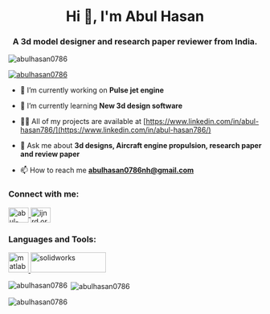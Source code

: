 <h1 align="center">Hi 👋, I'm Abul Hasan</h1>
<h3 align="center">A 3d model designer and research paper reviewer from India.</h3>

<p align="left"> <img src="https://komarev.com/ghpvc/?username=abulhasan0786&label=Profile%20views&color=0e75b6&style=flat" alt="abulhasan0786" /> </p>

<p align="left"> <a href="https://github.com/ryo-ma/github-profile-trophy"><img src="https://github-profile-trophy.vercel.app/?username=abulhasan0786" alt="abulhasan0786" /></a> </p>

- 🔭 I’m currently working on **Pulse jet engine**

- 🌱 I’m currently learning **New 3d design software**

- 👨‍💻 All of my projects are available at [https://www.linkedin.com/in/abul-hasan786/](https://www.linkedin.com/in/abul-hasan786/)

- 💬 Ask me about **3d designs, Aircraft engine propulsion, research paper and review paper**

- 📫 How to reach me **abulhasan0786nh@gmail.com**

<h3 align="left">Connect with me:</h3>
<p align="left">
<a href="https://linkedin.com/in/abul-hasan786" target="blank">
  <img align="center" src="https://raw.githubusercontent.com/rahuldkjain/github-profile-readme-generator/master/src/images/icons/Social/linked-in-alt.svg" alt="abul-hasan786" height="30" width="40" />
</a>
  <a href="https://linkedin.com/in/abul-hasan786" target="blank">
  <img align="center" src="https://github.com/AbulHasan0786/AbulHasan0786/assets/145222100/e592bec9-a7e0-4e13-8f0e-684d49ddc705" alt="ijnrd.org" height="30" width="40" />
</a>
</p>

<h3 align="left">Languages and Tools:</h3>
<p align="left">
<a href="https://www.mathworks.com/" target="_blank" rel="noreferrer">
<img src="https://upload.wikimedia.org/wikipedia/commons/2/21/Matlab_Logo.png" alt="matlab" width="40" height="40"/>
</a>
<a href="https://www.solidworks.com/" target="_blank" rel="noreferrer">
<img src="https://github.com/AbulHasan0786/AbulHasan0786/assets/145222100/5fc4014e-8440-4806-93b5-c56dfc894384" alt="solidworks" width="150" height="40"/>
</a>
</p>

<p><img align="left" src="https://github-readme-stats.vercel.app/api/top-langs?username=abulhasan0786&show_icons=true&locale=en&layout=compact" alt="abulhasan0786" /></p>

<p>&nbsp;<img align="center" src="https://github-readme-stats.vercel.app/api?username=abulhasan0786&show_icons=true&locale=en" alt="abulhasan0786" /></p>

<p><img align="center" src="https://github-readme-streak-stats.herokuapp.com/?user=abulhasan0786&" alt="abulhasan0786" /></p>
